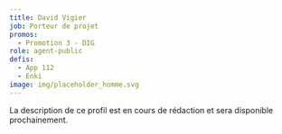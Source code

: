 ```yaml
---
title: David Vigier
job: Porteur de projet
promos:
  - Promotion 3 - DIG
role: agent-public
defis:
  - App 112
  - Enki
image: img/placeholder_homme.svg
---
```


La description de ce profil est en cours de rédaction et sera disponible prochainement.

